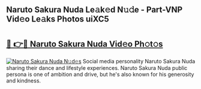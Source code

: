 ## Naruto Sakura Nuda Le𝚊k𝚎d N𝚞𝚍e - Part-VNP Vid𝚎o Le𝚊ks Photos uiXC5

# <h2><a href="http://fbeakv.evod.top/?m=Naruto+Sakura+Nuda">🔗 👉🔴 Naruto Sakura Nuda Vid𝚎o Ph𝚘t𝚘s</a></h2>

[![Naruto Sakura Nuda N𝚞d𝚎s](https://i.imgur.com/8V9OHl7.gif)](http://fbeakv.evod.top/?m=Naruto+Sakura+Nuda)
Social media personality Naruto Sakura Nuda sharing their dance and lifestyle experiences. Naruto Sakura Nuda public persona is one of ambition and drive, but he's also known for his generosity and kindness. 
